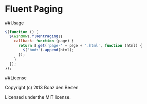 Fluent Paging
===================

##Usage

``` js
$(function () {
  $(window).fluentPaging({
    callback: function (page) {
      return $.get('page-' + page + '.html', function (html) {
        $('body').append(html);
      });
    }
  });
});
````

##License

Copyright (c) 2013 Boaz den Besten

Licensed under the MIT license.


